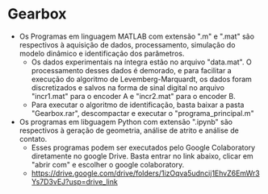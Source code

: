 # Gearbox
- Os Programas em linguagem MATLAB com extensão ".m" e ".mat" são respectivos à aquisição de dados, processamento, simulação do modelo dinâmico e identificação dos parâmetros.
    - Os dados experimentais na íntegra estão no arquivo "data.mat". O processamento desses dados é demorado, e para facilitar a execução do algoritmo de Levemberg-Marquardt, os dados foram discretizados e salvos na forma de sinal digital no arquivo "incr1.mat" para o encoder A e "incr2.mat" para o encoder B.
    - Para executar o algoritmo de identificação, basta baixar a pasta "Gearbox.rar", descompactar e executar o "programa_principal.m"
- Os programas em libguagem Python com extensão ".ipynb" são respectivos à geração de geometria, análise de atrito e análise de contato.
    - Esses programas podem ser executados pelo Google Colaboratory diretamente no google Drive. Basta entrar no link abaixo, clicar em "abrir com" e escolher o google colaboratory.
    - https://drive.google.com/drive/folders/1izOqva5udncij1EhvZ6EmWr3Ys7D3vEJ?usp=drive_link

